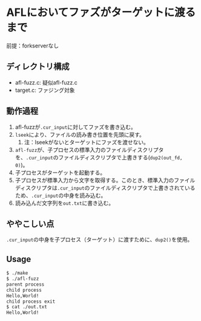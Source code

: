 # AFLにおいてファズがターゲットに渡るまで

前提：forkserverなし

## ディレクトリ構成

- afl-fuzz.c: 疑似afl-fuzz.c
- target.c: ファジング対象

## 動作過程

1. afl-fuzzが`.cur_input`に対してファズを書き込む。
2. `lseek`により、ファイルの読み書き位置を先頭に戻す。
   1. 注：lseekがないとターゲットにファズを渡せない。
3. `afl-fuzz`が、子プロセスの標準入力のファイルディスクリプタを、`.cur_input`のファイルディスクリプタで上書きする(`dup2(out_fd, 0)`)。
4. 子プロセスがターゲットを起動する。
5. 子プロセスが標準入力から文字を取得する。このとき、標準入力のファイルディスクリプタは`.cur_input`のファイルディスクリプタで上書きされているため、`.cur_input`の中身を読み込む。
6. 読み込んだ文字列を`out.txt`に書き込む。

## ややこしい点

`.cur_input`の中身を子プロセス（ターゲット）に渡すために、`dup2()`を使用。

## Usage

```bash
$ ./make
$ ./afl-fuzz
parent process
child process
Hello,World!
child process exit
$ cat ./out.txt
Hello,World!
```
